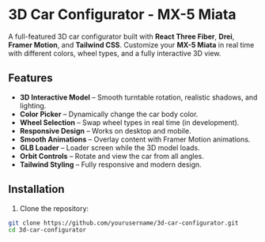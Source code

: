 # 3D Car Configurator - MX-5 Miata

A full-featured 3D car configurator built with **React Three Fiber**, **Drei**, **Framer Motion**, and **Tailwind CSS**. Customize your **MX-5 Miata** in real time with different colors, wheel types, and a fully interactive 3D view.


## Features

- **3D Interactive Model** – Smooth turntable rotation, realistic shadows, and lighting.
- **Color Picker** – Dynamically change the car body color.
- **Wheel Selection** – Swap wheel types in real time (in development).
- **Responsive Design** – Works on desktop and mobile.
- **Smooth Animations** – Overlay content with Framer Motion animations.
- **GLB Loader** – Loader screen while the 3D model loads.
- **Orbit Controls** – Rotate and view the car from all angles.
- **Tailwind Styling** – Fully responsive and modern design.



## Installation

1. Clone the repository:

```bash
git clone https://github.com/yourusername/3d-car-configurator.git
cd 3d-car-configurator
```


